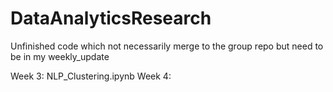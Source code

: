 # DataAnalyticsResearch
Unfinished code which not necessarily merge to the group repo but need to be in my weekly_update

Week 3: 
NLP_Clustering.ipynb
Week 4:
